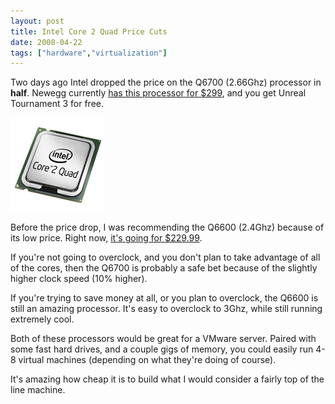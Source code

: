 ```yaml
---
layout: post
title: Intel Core 2 Quad Price Cuts
date: 2008-04-22
tags: ["hardware","virtualization"]
---
```


Two days ago Intel dropped the price on the Q6700 (2.66Ghz) processor in **half**. Newegg currently [has this processor for $299](http://www.newegg.com/Product/Product.aspx?Item=N82E16819115027), and you get Unreal Tournament 3 for free.

![Core 2 Quad Processor](core-2-quad-processor.png)

Before the price drop, I was recommending the Q6600 (2.4Ghz) because of its low price. Right now, [it's going for $229.99](http://www.newegg.com/Product/Product.aspx?Item=N82E16819115017).

If you're not going to overclock, and you don't plan to take advantage of all of the cores, then the Q6700 is probably a safe bet because of the slightly higher clock speed (10% higher).

If you're trying to save money at all, or you plan to overclock, the Q6600 is still an amazing processor. It's easy to overclock to 3Ghz, while still running extremely cool.

Both of these processors would be great for a VMware server. Paired with some fast hard drives, and a couple gigs of memory, you could easily run 4-8 virtual machines (depending on what they're doing of course).

It's amazing how cheap it is to build what I would consider a fairly top of the line machine.